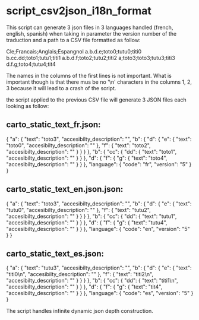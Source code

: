 # script_csv2json_i18n_format
This script can generate 3 json files in 3 languages handled (french, english, 
spanish) when taking in parameter the version number of the traduction and a path to 
a CSV file formatted as follow:

Cle;Francais;Anglais;Espangnol
a.b.d.e;toto0;tutu0;titi0
b.cc.dd;toto1;tutu1;titi1
a.b.d.f;toto2;tutu2;titi2
a;toto3;toto3;tutu3;titi3
d.f.g;toto4;tutu4;tit4 

The names in the columns of the first lines is not important. What is important 
though is that there mus be no '\n' characters in the columns 1, 2, 3 because it 
will lead to a crash of the script.

the script applied to the previous CSV file will generate 3 JSON files each looking 
as follow:

carto_static_text_fr.json:
-------------------------

{
  "a": {
    "text": "toto3",
    "accesibilty_description": "",
    "b": {
      "d": {
        "e": {
          "text": "toto0",
          "accesibilty_description": ""
        },
        "f": {
          "text": "toto2",
          "accesibilty_description": ""
        }
      }
    }
  },
  "b": {
    "cc": {
      "dd": {
        "text": "toto1",
        "accesibilty_description": ""
      }
    }
  },
  "d": {
    "f": {
      "g": {
        "text": "toto4",
        "accesibilty_description": ""
      }
    }
  },
  "language": {
    "code": "fr",
    "version": "5"
  }
}


carto_static_text_en.json.json:
------------------------------

{
  "a": {
    "text": "toto3",
    "accesibilty_description": "",
    "b": {
      "d": {
        "e": {
          "text": "tutu0",
          "accesibilty_description": ""
        },
        "f": {
          "text": "tutu2",
          "accesibilty_description": ""
        }
      }
    }
  },
  "b": {
    "cc": {
      "dd": {
        "text": "tutu1",
        "accesibilty_description": ""
      }
    }
  },
  "d": {
    "f": {
      "g": {
        "text": "tutu4",
        "accesibilty_description": ""
      }
    }
  },
  "language": {
    "code": "en",
    "version": "5"
  }
}

carto_static_text_es.json:
-------------------------

{
  "a": {
    "text": "tutu3",
    "accesibilty_description": "",
    "b": {
      "d": {
        "e": {
          "text": "titi0\n",
          "accesibilty_description": ""
        },
        "f": {
          "text": "titi2\n",
          "accesibilty_description": ""
        }
      }
    }
  },
  "b": {
    "cc": {
      "dd": {
        "text": "titi1\n",
        "accesibilty_description": ""
      }
    }
  },
  "d": {
    "f": {
      "g": {
        "text": "tit4",
        "accesibilty_description": ""
      }
    }
  },
  "language": {
    "code": "es",
    "version": "5"
  }
}

The script handles infinite dynamic json  depth construction. 

